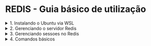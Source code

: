 # REDIS - Guia básico de utilização

<details><summary>1. Instalando o Ubuntu via WSL</summary>
<p>


## 1.1. Configuração o WSL

```bash
wsl --list --verbose
    NAME            STATE           VERSION
    * Ubuntu-20.04    Running         1
    
wsl --shutdown

wsl --set-version  Ubuntu-20.04  2
    Conversão em andamento. Isso pode levar alguns minutos...
    Para obter informações sobre as principais diferenças em relação ao WSL 2, visite https://aka.ms/wsl2

 wsl --list --verbose
  NAME            STATE           VERSION
* Ubuntu-20.04    Stopped         2

```

## 1.2. Baixando o Docker Redis


```sh
sudo service docker start
# sudo systemctl start docker

docker pull redis:latest

# Instancia temporia
docker run --rm --name rdsTemp --publish 6378:6379 -d redis:latest

docker run --rm  --detach   --name rdsVol \
    --publish 6379:6379 \
    -v /docker/host/dir:$HOME/redis-data \
    redis:latest

docker run --rm  --detach --name rdsWithPass \
    --publish 6379:6379 \
    -v /docker/host/dir:$HOME/redis-data \
    -e REDISCLI_AUTH=96b19ef2495a2979a97a4a5a8c578b6ca56ade1e \
    redis:latest \
    /bin/sh -c 'redis-server --requirepass ${REDISCLI_AUTH}'


docker exec -ti <Name Conteiner>   /bin/bash

```
</p>
</details>




<details><summary>2. Gerenciando o servidor Redis</summary>
<p>

## 2.1. Desligando o servidor Redis

```bash
# SHUTDOWN   [NOSAVE | SAVE]   [NOW] [FORCE] [ABORT]
redis-cli SHUTDOWN SAVE

## OU via systemctl
sudo shutdown restart redis

# Visualizando o log do Redis
sudo tail -f  /var/log/redis/redis-server.log

```


## 2.2. Limitando a quantidade de memoria RAM utilizada no servidor

Abaixo temos o comando utilizado para alterar o parametro da quantidade de memoria limite a ser utilizdo pelo Redis. Por padrão, o Redis não possui limitação de memoria.
Uma opção alternativva para a alteração, é realizar a mudança ONLINE via comando "CONFIG SET" e posteriormente registrar a mudança no arquivo "redis.conf" em caso de posterior reinicialização do Redis.

Uma opção alternativa para o comando abaixo, é a edição do arquivo ( /etc/redis/redis.conf ), habilitando os parametros abaixo, e a posterior reinicialização do Redis.


```bash

redis-cli CONFIG SET  maxmemory  6g
redis-cli CONFIG SET  maxmemory-policy  allkeys-lfu

redis-cli CONFIG GET maxmemory*
# 1) "maxmemory-policy"
# 2) "allkeys-lfu"
# 3) "maxmemory-samples"
# 4) "5"
# 5) "maxmemory"
# 6) "6442450944"

sudo vi  /etc/redis/redis.conf
> maxmemory  6g
> maxmemory-policy  allkeys-lfu

```


## 2.3. Otimizando a persistência manualmente

> [Persistência do Redis](https://redis.io/docs/manual/persistence/)
> [Redis - Comando BGREWRITEAOF](https://redis.io/commands/bgrewriteaof/)

```bash
redis-cli -n <N_DATABASE> MEMORY PURGE

redis-cli  SAVE
# OK
# (3.45s)

redis-cli  BGREWRITEAOF
# Background append only file rewriting started

# Visualizando o log do Redis
sudo tail -f  /var/log/redis/redis-server.log

```

- Visualizando configurações atuais

```bash
redis-cli CONFIG GET append*
# 1) "appendonly"
# 2) "yes"
# 3) "appendfilename"
# 4) "appendonly.aof"
# 5) "appendfsync"
# 6) "everysec"

redis-cli CONFIG GET save
# 1) "save"
# 2) "900 1 300 10 60 10000"

redis-cli CONFIG GET *aof*
#  1) "aof-rewrite-incremental-fsync"
#  2) "yes"
#  3) "aof-load-truncated"
#  4) "yes"
#  5) "aof-use-rdb-preamble"
#  6) "yes"
#  7) "aof_rewrite_cpulist"
#  8) ""
#  9) "auto-aof-rewrite-percentage"
# 10) "100"
# 11) "auto-aof-rewrite-min-size"
# 12) "67108864"
# 13) "replicaof"
# 14) ""

```



## 2.4. Monitorando as alocações no Redis.


* Visualizando resumo de chaves por database

```bash
redis-cli info keyspace
    # # Keyspace
    # db5:keys=124,expires=0,avg_ttl=0
    # db6:keys=17,expires=0,avg_ttl=0
    # db8:keys=1303,expires=1301,avg_ttl=61822
```


* Detalhamento de alocação do Database

```bash
redis-cli -n <N_DATABASE> --memkeys

# # Scanning the entire keyspace to find biggest keys as well as
# # average sizes per key type.  You can use -i 0.1 to sleep 0.1 sec
# # per 100 SCAN commands (not usually needed).

# [00.00%] Biggest zset   found so far '"ALGO_USD_CFD_1"' with 3658568 bytes
# [00.00%] Biggest string found so far '"BTC_BRL"' with 312 bytes
# [00.00%] Biggest zset   found so far '"BTC_USD_T"' with 103111379 bytes
# [08.87%] Biggest hash   found so far '"exchange-rate"' with 1336 bytes
# [16.94%] Biggest string found so far '"BTC_BRL_DAY"' with 376 bytes
# [49.19%] Biggest hash   found so far '"listSymbols"' with 2808 bytes

# -------- summary -------

# Sampled 124 keys in the keyspace!
# Total key length in bytes is 1284 (avg len 10.35)

# Biggest   hash found '"listSymbols"' has 2808 bytes
# Biggest string found '"BTC_BRL_DAY"' has 376 bytes
# Biggest   zset found '"BTC_USD_T"' has 103111379 bytes

# 0 lists with 0 bytes (00.00% of keys, avg size 0.00)
# 2 hashs with 4144 bytes (01.61% of keys, avg size 2072.00)
# 40 strings with 12096 bytes (32.26% of keys, avg size 302.40)
# 0 streams with 0 bytes (00.00% of keys, avg size 0.00)
# 0 sets with 0 bytes (00.00% of keys, avg size 0.00)
# 82 zsets with 355773059 bytes (66.13% of keys, avg size 4338695.84)
```


## 2.5. Controlando a instancia como replica ( Slave )

Na instancia que receberá a replicação, execute:

- Para Habilitar a replicação

```sh
# Definir a senha de autenticação da instancia MASTER
export REDISCLI_AUTH='<Senha do Host Redis>'
redis-cli  CONFIG  SET  masterauth  ${REDISCLI_AUTH}

redis-cli REPLICAOF hostname 6379
```

- Voltar a instancia como MASTER e Desligar a replicação

```bash
redis-cli REPLICAOF NO ONE
```


## 2.6. Verificando uso utilizado por Chaves

```bash

clear ; \
NDB=6 ;\
for KEY in `redis-cli -n ${NDB} --scan --pattern "*" `; do  \
    KEY_USAGE=`redis-cli -n ${NDB}  MEMORY USAGE ${KEY}` ; \
    echo "KEY := ${KEY}  - Memory usage ${KEY_USAGE} "; \
done

```


## 2.7. Limpando chaves ZSET pelo EPOCH

```bash
clear ; \
NDB=6 ;\
ETODAY=`date +%Y-%m-%d`;  \
EPOCH_MAX=`date +%s -d "${ETODAY}"`;\
for KEY in `redis-cli -n ${NDB} --scan --pattern "*" `; do  \
    KEY_TYPE=`redis-cli -n ${NDB}  TYPE  ${KEY}`; \
    if [ "${KEY_TYPE}" == "zset" ]; then
        echo "KEY := ${KEY} - EPOCH_MAX := ${EPOCH_MAX} "; \
        redis-cli -n ${NDB}  ZCOUNT  ${KEY} -inf "(${EPOCH_MAX}" ; \
        redis-cli -n ${NDB}  ZREMRANGEBYSCORE  ${KEY} -inf "(${EPOCH_MAX}" ; \
    fi
done
```


</p>
</details>



<details><summary>3. Gerenciando sessoes no Redis</summary>
<p>


## 3.1. Visualizando sessões ativas

```sh
redis-cli  CLIENT ID
# (integer) 67

redis-cli  CLIENT INFO
# id=67 addr=127.0.0.1:45742 laddr=127.0.0.1:6379 fd=9 name= age=170 idle=0 flags=N db=0 sub=0 psub=0 multi=-1 qbuf=26 qbuf-free=40928 argv-mem=10 obl=0 oll=0 omem=0 tot-mem=61466 events=r cmd=client user=default redir=-1

redis-cli  CLIENT LIST
# id=67 addr=127.0.0.1:45742 laddr=127.0.0.1:6379 fd=9 name= age=296 idle=1 flags=N db=0 sub=0 psub=0 multi=-1 qbuf=26 qbuf-free=40928 argv-mem=10 obl=0 oll=0 omem=0 tot-mem=61466 events=r cmd=client user=default redir=-1
# id=71 addr=172.17.0.1:50840 laddr=172.17.0.2:6379 fd=8 name= age=148 idle=1 flags=N db=0 sub=0 psub=0 multi=-1 qbuf=0 qbuf-free=0 argv-mem=0 obl=0 oll=0 omem=0 tot-mem=20520 events=r cmd=zremrangebyscore user=default redir=-1
```

## 3.2. Bloqueando atividade no Redis

```bash
# CLIENT PAUSE timeout [WRITE | ALL]
redis-cli  CLIENT PAUSE 1000  WRITE
```

## 3.3. Desconectando uma sessão

```bash
redis-cli  CLIENT KILL ID 71
# (integer) 1
```

</p>
</details>



<details><summary>4. Comandos básicos</summary>
<p>


Para acesso a documentação completa acesse este [link](https://bestofcpp.com/repo/sewenew-redis-plus-plus-cpp-database).


## 4.1. Pesquisas básicas


```sh
redis-cli  --scan --pattern 'exchange*'

redis-cli  type listSymbols
# hash

redis-cli DEL listSymbols
# (integer) 1

```


## 4.2. Trabalando com HASH

```bash

redis-cli type exchange-rate
# hash

redis-cli  HKEYS exchange-rate
# 1) "USD_BEST_ASK"
# 2) "USD_BEST_BID"
# 3) "USD"


redis-cli  HGET exchange-rate USD
# "5.701500"

redis-cli  HGETALL exchange-rate
#1) "USD"
#2) "5.701500"
#3) "USD_BEST_BID"
#4) "5.699500"
#5) "USD_BEST_ASK"
#6) "5.701500"

redis-cli  HSET listSymbols  "BTC_BRL"  "COINBASE_SPOT_BTC_BRL;COINBASE;SPOT;BTC;BRL;;BTC/BRL;BTC;BRL;0,01;1E-08;"

```


## 4.3. Trabalhando com chaves STRING

```bash

redis-cli  --scan --pattern BTC_USD
# BTC_USD

redis-cli  TYPE BTC_USD
# string

redis-cli  GET BTC_USD
# "COINBASE;SPOT;BTC;USD;1MIN;2022-02-02T20:07:00.0000000Z;2022-02-02T20:08:00.0000000Z;2022-02-02T20:07:00.3842930Z;2022-02-02T20:07:27.6100660Z;37602.58;37617;37588.04;37603.08;4.68219980;187;108057590;ohlcv;;;"

redis-cli  SET TESTE ola
# OK

redis-cli  GET TESTE
# "ola"

redis-cli  DEL TESTE
# (integer) 1

```


## 4.4. Trabalhando com chaves ZSET


```sh
redis-cli  --scan --pattern BTC_USD_T
# BTC_USD_T

redis-cli  TYPE BTC_USD_T
# zset

redis-cli  KEYS DOGE_*
# 1) "DOGE_USD"
# 2) "DOGE_USD_1"
# 3) "DOGE_USD_T"

redis-cli type DOGE_USD_T
# zset

redis-cli  ZRANGE  BTC_USD_T  0  2  REV  WITHSCORES
# 1) "COINBASE;SPOT;BTC;USD;2022-02-01T19:47:48.0520560Z;2022-02-01T19:47:48.1237110Z;21205f7a-401a-4bee-a0e9-186995cf8b25;38404.13;0.00251216;BUY;9442300;trade;;;"

redis-cli  ZREVRANGE  BTC_USD_T 0 2 withscores
# 1) "COINBASE;SPOT;BTC;USD;2022-02-02T19:57:01.2638380Z;2022-02-02T19:57:01.2746007Z;e10fa07e-cb60-44a6-8f4f-4884b57f5abb;37613.67;0.00416902;SELL;9819940;trade;;;"

redis-cli  ZRANGEBYSCORE BTC_USD_T  "(1643831821.1993799"  "(1643831821.1993999" 
# 1) "COINBASE;SPOT;BTC;USD;2022-02-02T19:57:01.2638380Z;2022-02-02T19:57:01.2745961Z;d3efabba-2e35-4a48-864a-e34e6bc3bf7b;37613.83;0.00664659;SELL;9819939;trade;;;"

```

</p>
</details>

